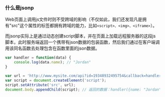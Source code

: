 
### 什么是jsonp

Web页面上调用js文件时则不受跨域的影响（不仅如此，我们还发现凡是拥有"src"这个属性的标签都拥有跨域的能力，比如`<script>、<img>、<iframe>`）。 

而jsonp实际上是通过动态创建script脚本，并在页面上加载远程服务器的这段js脚本，此时服务端返回一个携带有json数据的包装函数，然后我们通过在客户端调用该同名函数去处理包含在函数里面的json数据。


```js
var handler = function(data) {
    console.log(data.name); // "Jordan"
}

var url = 'http://www.mysite.com/api?id=19348932495754&callback=handler' // 指定ID和callback
var script = document.createElement('script');
script.setAttribute('src', url);
document.body.appendChild(script); // 返回的数据：handler({name: "Jordan"})
```